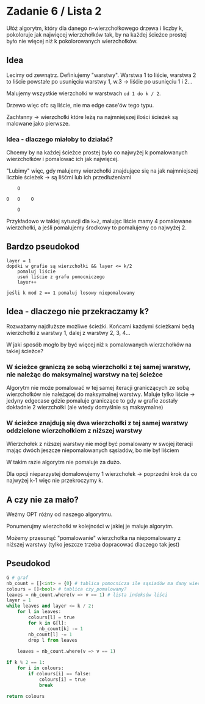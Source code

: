 # Zadanie 6 / Lista 2

Ułóż algorytm, który dla danego n-wierzchołkowego drzewa i liczby k, pokoloruje jak najwięcej wierzchołków tak, by na każdej ścieżce prostej było nie więcej niż k pokolorowanych wierzchołków.

## Idea

Lecimy od zewnątrz. Definiujemy "warstwy". Warstwa 1 to liście, warstwa 2 to liście powstałe po usunięciu warstwy 1, w.3 -> liśćie po usunięciu 1 i 2...

Malujemy wszystkie wierzchołki w warstwach `od 1 do k / 2`.

Drzewo więc ofc są liście, nie ma edge case'ów tego typu.

Zachłanny -> wierzchołki które leżą na najmniejszej ilości ścieżek są malowane jako pierwsze.

### Idea - dlaczego miałoby to działać?

Chcemy by na każdej ścieżce prostej było co najwyżej k pomalowanych wierzchołków i pomalować ich jak najwięcej. 

"Lubimy" więc, gdy malujemy wierzchołki znajdujące się na jak najmniejszej liczbie ścieżek -> są liśćmi lub ich przedłużeniami

```
    O

O   O    O

    O
```

Przykładowo w takiej sytuacji dla `k=2`, malując liście mamy 4 pomalowane wierzchołki, a jeśli pomalujemy środkowy to pomalujemy co najwyżej 2.

## Bardzo pseudokod

```
layer = 1
dopóki w grafie są wierzchołki && layer <= k/2
    pomaluj liście
    usuń liście z grafu pomocniczego
    layer++

jeśli k mod 2 == 1 pomaluj losowy niepomalowany
```


## Idea - dlaczego nie przekraczamy k?

Rozważamy najdłuższe możliwe ścieżki. Końcami każdymi ścieżkami będą wierzchołki z warstwy 1, dalej z warstwy 2, 3, 4...

W jaki sposób mogło by być więcej niż `k` pomalowanych wierzchołków na takiej ścieżce?

### W ścieżce graniczą ze sobą wierzchołki z tej samej warstwy, nie należąc do maksymalnej warstwy na tej ścieżce
Algorytm nie może pomalować w tej samej iteracji graniczących ze sobą wierzchołków nie należącej do maksymalnej warstwy. Maluje tylko liście -> jedyny edgecase gdzie pomaluje graniczące to gdy w grafie zostały dokładnie 2 wierzchołki (ale wtedy domyślnie są maksymalne)
### W ścieżce znajdują się dwa wierzchołki z tej samej warstwy oddzielone wierzchołkiem z niższej warstwy
Wierzchołek z niższej warstwy nie mógł być pomalowany w swojej iteracji mając dwóch jeszcze niepomalowanych sąsiadów, bo nie był liściem

W takim razie algorytm nie pomaluje za dużo.

Dla opcji nieparzystej domalowujemy 1 wierzchołek -> poprzedni krok da co najwyżej k-1 więc nie przekroczymy k.

## A czy nie za mało?

Weźmy OPT różny od naszego algorytmu.

Ponumerujmy wierzchołki w kolejności w jakiej je maluje algorytm.

Możemy przesunąć "pomalowanie" wierzchołka na niepomalowany z niższej warstwy (tylko jeszcze trzeba dopracować dlaczego tak jest)

## Pseudokod

```py
G # graf
nb_count = []<int> = {0} # tablica pomocnicza ile sąsiadów ma dany wierzchołek
colours = []<bool> # tablica czy_pomalowany?
leaves = nb_count.where(v => v == 1) # lista indeksów liści
layer = 1
while leaves and layer <= k / 2:
    for l in leaves:
        colours[l] = true
        for k in G[l]:
            nb_count[k] -= 1
        nb_count[l] -= 1
        drop l from leaves
    
    leaves = nb_count.where(v => v == 1)

if k % 2 == 1:
    for i in colours:
        if colours[i] == false:
            colours[i] = true
            break

return colours
```